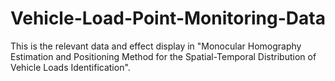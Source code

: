 # Vehicle-Load-Point-Monitoring-Data
This is the relevant data and effect display in "Monocular Homography Estimation and Positioning Method for the Spatial-Temporal Distribution of Vehicle Loads Identification".
